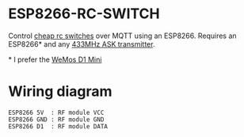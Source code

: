 # ESP8266-RC-SWITCH
Control [cheap rc switches](http://amzn.to/1sjnX8n) over MQTT using an ESP8266. Requires an ESP8266* and any [433MHz ASK transmitter](http://amzn.to/1rJhtir). 

\* I prefer the [WeMos D1 Mini](http://www.wemos.cc/Products/d1_mini.html)

# Wiring diagram

    ESP8266 5V  : RF module VCC
    ESP8266 GND : RF module GND
    ESP8266 D1  : RF module DATA
